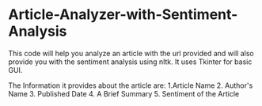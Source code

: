 # Article-Analyzer-with-Sentiment-Analysis
This code will help you analyze an article with the url provided and will also provide you with the sentiment analysis using nltk.
It uses Tkinter for basic GUI.

The Information it provides about the article are:
  1.Article Name
  2. Author's Name
  3. Published Date
  4. A Brief Summary
  5. Sentiment of the Article
